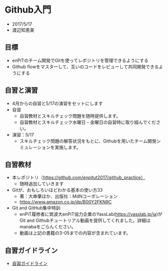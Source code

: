 # Github入門
* 2017/5/17
* 渡辺知恵美

## 目標
* enPiTのチーム開発でGitを使ってレポジトリを管理できるようにする
* Github flowをマスターして、互いのコードをレビューして共同開発できるようにする

## 自習と演習
* 4月からの自習と5/17の演習をセットにします
* 自習
  * 自習教材とスキルチェック問題を随時提供します。
  * 自習教材とスキルチェック水曜日・金曜日の自習時に取り組んでください。
* 演習：5/17
   * スキルチェック問題の解答状況をもとに、Githubを用いたチーム開発シミュレーションを実施します。

## 自習教材
* 本レポジトリ（https://github.com/enpitut2017/github_practice）
  * 随時追加していきます
* Gitが、おもしろいほどわかる基本の使い方33
  * 著：大串肇ほか、出版社：MdNコーポレーション
  * https://www.amazon.co.jp/dp/B00Y2FKN9C
* Git and GitHub集中特訓
  * enPiT履修者に筑波大enPiT協力企業のYassLab(https://yasslab.jp/ja)がGit and Githubチュートリアル動画を提供してくれました。詳細はmanabaをごらんください。
  * 動画は上記の書籍の3-05までの内容が含まれています。
  
## 自習ガイドライン
* [自習ガイドライン](guideline.md)


